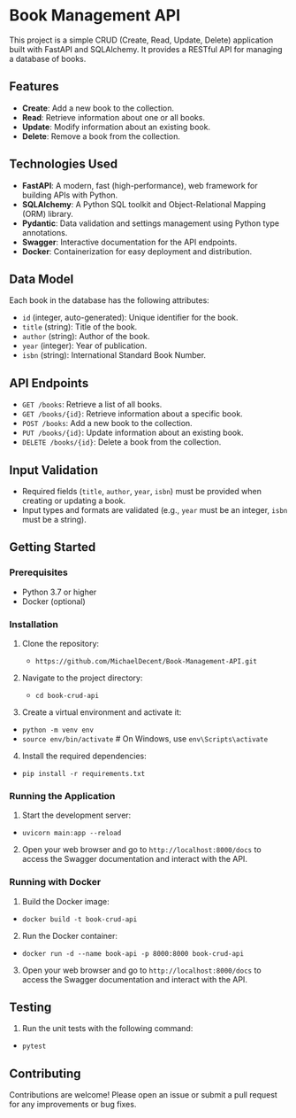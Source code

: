 # Book Management API

This project is a simple CRUD (Create, Read, Update, Delete) application built with FastAPI and SQLAlchemy. It provides a RESTful API for managing a database of books.

## Features

- **Create**: Add a new book to the collection.
- **Read**: Retrieve information about one or all books.
- **Update**: Modify information about an existing book.
- **Delete**: Remove a book from the collection.

## Technologies Used

- **FastAPI**: A modern, fast (high-performance), web framework for building APIs with Python.
- **SQLAlchemy**: A Python SQL toolkit and Object-Relational Mapping (ORM) library.
- **Pydantic**: Data validation and settings management using Python type annotations.
- **Swagger**: Interactive documentation for the API endpoints.
- **Docker**: Containerization for easy deployment and distribution.

## Data Model

Each book in the database has the following attributes:

- `id` (integer, auto-generated): Unique identifier for the book.
- `title` (string): Title of the book.
- `author` (string): Author of the book.
- `year` (integer): Year of publication.
- `isbn` (string): International Standard Book Number.

## API Endpoints

- `GET /books`: Retrieve a list of all books.
- `GET /books/{id}`: Retrieve information about a specific book.
- `POST /books`: Add a new book to the collection.
- `PUT /books/{id}`: Update information about an existing book.
- `DELETE /books/{id}`: Delete a book from the collection.

## Input Validation

- Required fields (`title`, `author`, `year`, `isbn`) must be provided when creating or updating a book.
- Input types and formats are validated (e.g., `year` must be an integer, `isbn` must be a string).

## Getting Started

### Prerequisites

- Python 3.7 or higher
- Docker (optional)

### Installation

1. Clone the repository:
    - `https://github.com/MichaelDecent/Book-Management-API.git`
      
2. Navigate to the project directory:
    - `cd book-crud-api`
      
3. Create a virtual environment and activate it:   
  - `python -m venv env`
  - `source env/bin/activate`  # On Windows, use `env\Scripts\activate`
    
4. Install the required dependencies:

  - `pip install -r requirements.txt`


### Running the Application

1. Start the development server:

  - `uvicorn main:app --reload`


2. Open your web browser and go to `http://localhost:8000/docs` to access the Swagger documentation and interact with the API.

### Running with Docker

1. Build the Docker image:

  - `docker build -t book-crud-api` 


2. Run the Docker container:

  - `docker run -d --name book-api -p 8000:8000 book-crud-api`


3. Open your web browser and go to `http://localhost:8000/docs` to access the Swagger documentation and interact with the API.

## Testing

1. Run the unit tests with the following command:

  - `pytest`


## Contributing

Contributions are welcome! Please open an issue or submit a pull request for any improvements or bug fixes.








